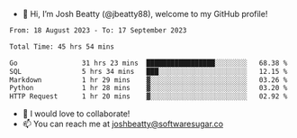 - 👋 Hi, I’m Josh Beatty (@jbeatty88), welcome to my GitHub profile!

<!--START_SECTION:waka-->

```txt
From: 18 August 2023 - To: 17 September 2023

Total Time: 45 hrs 54 mins

Go                31 hrs 23 mins  █████████████████░░░░░░░░   68.38 %
SQL               5 hrs 34 mins   ███░░░░░░░░░░░░░░░░░░░░░░   12.15 %
Markdown          1 hr 29 mins    ▓░░░░░░░░░░░░░░░░░░░░░░░░   03.26 %
Python            1 hr 28 mins    ▓░░░░░░░░░░░░░░░░░░░░░░░░   03.20 %
HTTP Request      1 hr 20 mins    ▓░░░░░░░░░░░░░░░░░░░░░░░░   02.92 %
```

<!--END_SECTION:waka-->

- 💞️ I would love to collaborate!
- 📫 You can reach me at joshbeatty@softwaresugar.co

<!---
jbeatty88/jbeatty88 is a ✨ special ✨ repository because its `README.md` (this file) appears on your GitHub profile.
You can click the Preview link to take a look at your changes.
--->
